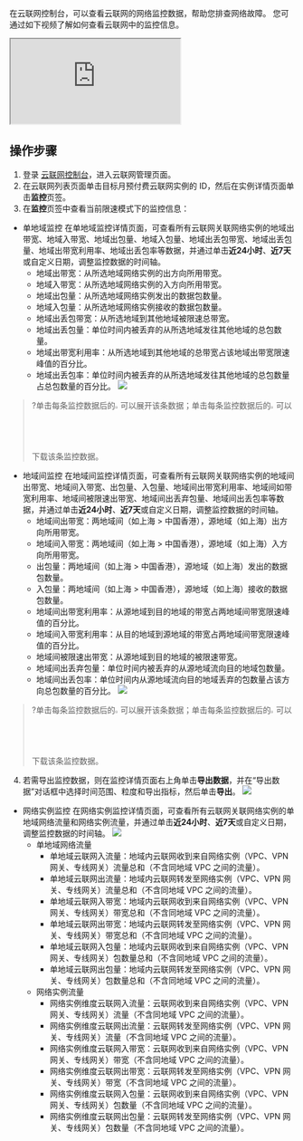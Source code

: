 在云联网控制台，可以查看云联网的网络监控数据，帮助您排查网络故障。
您可通过如下视频了解如何查看云联网中的监控信息。
<div class="doc-video-mod"><iframe src="https://cloud.tencent.com/edu/learning/quick-play/2685-52055?source=gw.doc.media&withPoster=1&notip=1"></iframe></div>

## 操作步骤
1. 登录 [云联网控制台](https://console.cloud.tencent.com/vpc/ccn)，进入云联网管理页面。
2. 在云联网列表页面单击目标月预付费云联网实例的 ID，然后在实例详情页面单击**监控**页签。
3. 在**监控**页签中查看当前限速模式下的监控信息：
  - 单地域监控
在单地域监控详情页面，可查看所有云联网关联网络实例的地域出带宽、地域入带宽、地域出包量、地域入包量、地域出丢包带宽、地域出丢包量、地域出带宽利用率、地域出丢包率等数据，并通过单击**近24小时**、**近7天**或自定义日期，调整监控数据的时间轴。
    - 地域出带宽：从所选地域网络实例的出方向所用带宽。
    - 地域入带宽：从所选地域网络实例的入方向所用带宽。
    - 地域出包量：从所选地域网络实例发出的数据包数量。
    - 地域入包量：从所选地域网络实例接收的数据包数量。
    - 地域出丢包带宽：从所选地域到其他地域被限速总带宽。
    - 地域出丢包量：单位时间内被丢弃的从所选地域发往其他地域的总包数量。
    - 地域出带宽利用率：从所选地域到其他地域的总带宽占该地域出带宽限速峰值的百分比。
    - 地域出丢包率：单位时间内被丢弃的从所选地域发往其他地域的总包数量占总包数量的百分比。
![](https://qcloudimg.tencent-cloud.cn/raw/e74c218ebdd624430f0934286e45ec5c.png)
>?单击每条监控数据后的<img src="https://main.qcloudimg.com/raw/58861f008a814f64adb91130767f684d.png" width="2%">可以展开该条数据；单击每条监控数据后的<img src="https://main.qcloudimg.com/raw/592e164589b53ed1205fbc9e5844e487.png" width="2%">可以下载该条监控数据。
>
  - 地域间监控
在地域间监控详情页面，可查看所有云联网关联网络实例的地域间出带宽、地域间入带宽、出包量、入包量、地域间出带宽利用率、地域间如带宽利用率、地域间被限速出带宽、地域间出丢弃包量、地域间出丢包率等数据，并通过单击**近24小时**、**近7天**或自定义日期，调整监控数据的时间轴。
    - 地域间出带宽：两地域间（如上海 > 中国香港），源地域（如上海）出方向所用带宽。
    - 地域间入带宽：两地域间（如上海 > 中国香港），源地域（如上海）入方向所用带宽。
    - 出包量：两地域间（如上海 > 中国香港），源地域（如上海）发出的数据包数量。
    - 入包量：两地域间（如上海 > 中国香港），源地域（如上海）接收的数据包数量。
    - 地域间出带宽利用率：从源地域到目的地域的带宽占两地域间带宽限速峰值的百分比。
    - 地域间入带宽利用率：从目的地域到源地域的带宽占两地域间带宽限速峰值的百分比。
    - 地域间被限速出带宽：从源地域到目的地域的被限速带宽。
    - 地域间出丢弃包量：单位时间内被丢弃的从源地域流向目的地域包数量。
    - 地域间出丢包率：单位时间内从源地域流向目的地域丢弃的包数量占该方向总包数量的百分比。
![](https://qcloudimg.tencent-cloud.cn/raw/19e9a9f52e680448bc79fc3c77276a9f.png)
>?单击每条监控数据后的<img src="https://main.qcloudimg.com/raw/58861f008a814f64adb91130767f684d.png" width="2%">可以展开该条数据；单击每条监控数据后的<img src="https://main.qcloudimg.com/raw/592e164589b53ed1205fbc9e5844e487.png" width="2%">可以下载该条监控数据。
>
4. 若需导出监控数据，则在监控详情页面右上角单击**导出数据**，并在“导出数据”对话框中选择时间范围、粒度和导出指标，然后单击**导出**。
![](https://main.qcloudimg.com/raw/58a8ad00682acaca77fdd305b8781e66.png)
 
  - 网络实例监控
在网络实例监控详情页面，可查看所有云联网关联网络实例的单地域网络流量和网络实例流量，并通过单击**近24小时**、**近7天**或自定义日期，调整监控数据的时间轴。
![](https://qcloudimg.tencent-cloud.cn/raw/92b8e4dc87d20682ea02619a2c640202.png)
    - 单地域网络流量
      - 单地域云联网入流量：地域内云联网收到来自网络实例（VPC、VPN 网关、专线网关）流量总和（不含同地域 VPC 之间的流量）。
      - 单地域云联网出流量：地域内云联网转发至网络实例（VPC、VPN 网关、专线网关）流量总和（不含同地域 VPC 之间的流量）。
      - 单地域云联网入带宽：地域内云联网收到来自网络实例（VPC、VPN 网关、专线网关）带宽总和（不含同地域 VPC 之间的流量）。
      - 单地域云联网出带宽：地域内云联网转发至网络实例（VPC、VPN 网关、专线网关）带宽总和（不含同地域 VPC 之间的流量）。
      - 单地域云联网入包量：地域内云联网收到来自网络实例（VPC、VPN 网关、专线网关）包数量总和（不含同地域 VPC 之间的流量）。
      - 单地域云联网出包量：地域内云联网转发至网络实例（VPC、VPN 网关、专线网关）包数量总和（不含同地域 VPC 之间的流量）。
    - 网络实例流量
      - 网络实例维度云联网入流量：云联网收到来自网络实例（VPC、VPN 网关、专线网关）流量（不含同地域 VPC 之间的流量）。
      - 网络实例维度云联网出流量：云联网转发至网络实例（VPC、VPN 网关、专线网关）流量（不含同地域 VPC 之间的流量）。
      - 网络实例维度云联网入带宽：云联网收到来自网络实例（VPC、VPN 网关、专线网关）带宽（不含同地域 VPC 之间的流量）。
      - 网络实例维度云联网出带宽：云联网转发至网络实例（VPC、VPN 网关、专线网关）带宽（不含同地域 VPC 之间的流量）。
      - 网络实例维度云联网入包量：云联网收到来自网络实例（VPC、VPN 网关、专线网关）包数量（不含同地域 VPC 之间的流量）。
      - 网络实例维度云联网出包量：云联网转发至网络实例（VPC、VPN 网关、专线网关）包数量（不含同地域 VPC 之间的流量）。
